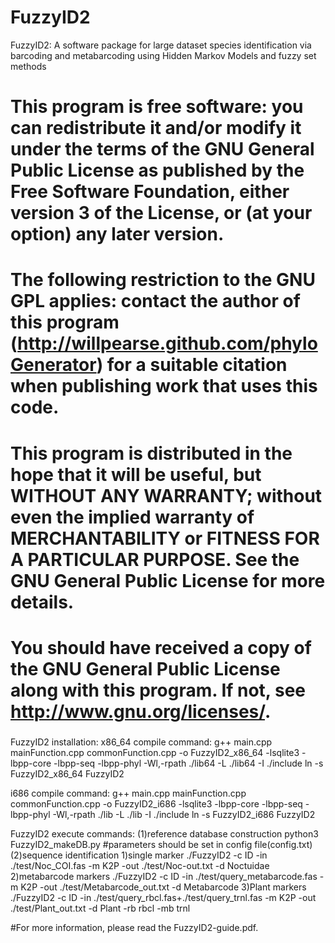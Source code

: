 # FuzzyID2
FuzzyID2: A software package for large dataset species identification via barcoding and metabarcoding using Hidden Markov Models and fuzzy set methods

# This program is free software: you can redistribute it and/or modify it under the terms of the GNU General Public License as published by the Free Software Foundation, either version 3 of the License, or (at your option) any later version.
# The following restriction to the GNU GPL applies: contact the author of this program (http://willpearse.github.com/phyloGenerator) for a suitable citation when publishing work that uses this code.
# This program is distributed in the hope that it will be useful, but WITHOUT ANY WARRANTY; without even the implied warranty of MERCHANTABILITY or FITNESS FOR A PARTICULAR PURPOSE.  See the GNU General Public License for more details.
# You should have received a copy of the GNU General Public License along with this program.  If not, see <http://www.gnu.org/licenses/>.
###

FuzzyID2 installation:
  x86_64 compile command:
    g++ main.cpp mainFunction.cpp commonFunction.cpp -o FuzzyID2_x86_64 -lsqlite3 -lbpp-core -lbpp-seq -lbpp-phyl -Wl,-rpath ./lib64 -L ./lib64 -I ./include
    ln -s FuzzyID2_x86_64 FuzzyID2

  i686 compile command:
    g++ main.cpp mainFunction.cpp commonFunction.cpp -o FuzzyID2_i686 -lsqlite3 -lbpp-core -lbpp-seq -lbpp-phyl -Wl,-rpath ./lib -L ./lib -I ./include
    ln -s FuzzyID2_i686 FuzzyID2

FuzzyID2 execute commands:
    (1)reference database construction
        python3 FuzzyID2_makeDB.py
        #parameters should be set in config file(config.txt)
    (2)sequence identification
        1)single marker 
            ./FuzzyID2 -c ID -in ./test/Noc_COI.fas -m K2P -out ./test/Noc-out.txt -d Noctuidae
        2)metabarcode markers
            ./FuzzyID2 -c ID -in ./test/query_metabarcode.fas -m K2P -out ./test/Metabarcode_out.txt -d Metabarcode
        3)Plant markers
            ./FuzzyID2 -c ID -in ./test/query_rbcl.fas+./test/query_trnl.fas -m K2P -out ./test/Plant_out.txt -d Plant -rb rbcl -mb trnl

#For more information, please read the FuzzyID2-guide.pdf. 
